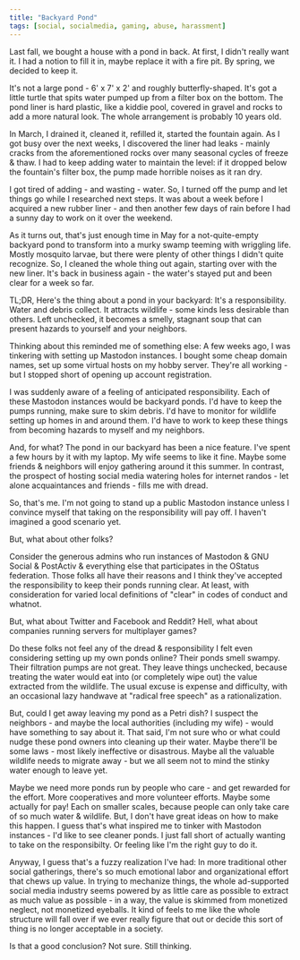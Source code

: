 ```yaml
---
title: "Backyard Pond"
tags: [social, socialmedia, gaming, abuse, harassment]
---
```


Last fall, we bought a house with a pond in back. At first, I didn't really want it. I had a notion to fill it in, maybe replace it with a fire pit. By spring, we decided to keep it.

It's not a large pond - 6' x 7' x 2' and roughly butterfly-shaped. It's got a little turtle that spits water pumped up from a filter box on the bottom. The pond liner is hard plastic, like a kiddie pool, covered in gravel and rocks to add a more natural look. The whole arrangement is probably 10 years old.

In March, I drained it, cleaned it, refilled it, started the fountain again. As I got busy over the next weeks, I discovered the liner had leaks - mainly cracks from the aforementioned rocks over many seasonal cycles of freeze & thaw. I had to keep adding water to maintain the level: if it dropped below the fountain's filter box, the pump made horrible noises as it ran dry.

I got tired of adding - and wasting - water. So, I turned off the pump and let things go while I researched next steps. It was about a week before I acquired a new rubber liner - and then another few days of rain before I had a sunny day to work on it over the weekend.

As it turns out, that's just enough time in May for a not-quite-empty backyard pond to transform into a murky swamp teeming with wriggling life. Mostly mosquito larvae, but there were plenty of other things I didn't quite recognize. So, I cleaned the whole thing out again, starting over with the new liner. It's back in business again - the water's stayed put and been clear for a week so far.

TL;DR, Here's the thing about a pond in your backyard: It's a responsibility. Water and debris collect. It attracts wildlife - some kinds less desirable than others. Left unchecked, it becomes a smelly, stagnant soup that can present hazards to yourself and your neighbors.

Thinking about this reminded me of something else: A few weeks ago, I was tinkering with setting up Mastodon instances. I bought some cheap domain names, set up some virtual hosts on my hobby server. They're all working - but I stopped short of opening up account registration. 

I was suddenly aware of a feeling of anticipated responsibility. Each of these Mastodon instances would be backyard ponds. I'd have to keep the pumps running, make sure to skim debris. I'd have to monitor for wildlife setting up homes in and around them. I'd have to work to keep these things from becoming hazards to myself and my neighbors.

And, for what? The pond in our backyard has been a nice feature. I've spent a few hours by it with my laptop. My wife seems to like it fine. Maybe some friends & neighbors will enjoy gathering around it this summer. In contrast, the prospect of hosting social media watering holes for internet randos - let alone acquaintances and friends - fills me with dread.

So, that's me. I'm not going to stand up a public Mastodon instance unless I convince myself that taking on the responsibility will pay off. I haven't imagined a good scenario yet.

But, what about other folks? 

Consider the generous admins who run instances of Mastodon & GNU Social & PostActiv & everything else that participates in the OStatus federation. Those folks all have their reasons and I think they've accepted the responsibility to keep their ponds running clear. At least, with consideration for varied local definitions of "clear" in codes of conduct and whatnot.
  
But, what about Twitter and Facebook and Reddit? Hell, what about companies running servers for multiplayer games?

Do these folks not feel any of the dread & responsibility I felt even considering setting up my own ponds online? Their ponds smell swampy. Their filtration pumps are not great. They leave things unchecked, because treating the water would eat into (or completely wipe out) the value extracted from the wildlife. The usual excuse is expense and difficulty, with an occasional lazy handwave at "radical free speech" as a rationalization.

But, could I get away leaving my pond as a Petri dish? I suspect the neighbors - and maybe the local authorities (including my wife) - would have something to say about it. That said, I'm not sure who or what could nudge these pond owners into cleaning up their water. Maybe there'll be some laws - most likely ineffective or disastrous. Maybe all the valuable wildlife needs to migrate away - but we all seem not to mind the stinky water enough to leave yet.

Maybe we need more ponds run by people who care - and get rewarded for the effort. More cooperatives and more volunteer efforts. Maybe some actually for pay! Each on smaller scales, because people can only take care of so much water & wildlife. But, I don't have great ideas on how to make this happen. I guess that's what inspired me to tinker with Mastodon instances - I'd like to see cleaner ponds. I just fall short of actually wanting to take on the responsibilty. Or feeling like I'm the right guy to do it.

Anyway, I guess that's a fuzzy realization I've had: In more traditional other social gatherings, there's so much emotional labor and organizational effort that chews up value. In trying to mechanize things, the whole ad-supported social media industry seems powered by as little care as possible to extract as much value as possible - in a way, the value is skimmed from monetized neglect, not monetized eyeballs. It kind of feels to me like the whole structure will fall over if we ever really figure that out or decide this sort of thing is no longer acceptable in a society.

Is that a good conclusion? Not sure. Still thinking.
